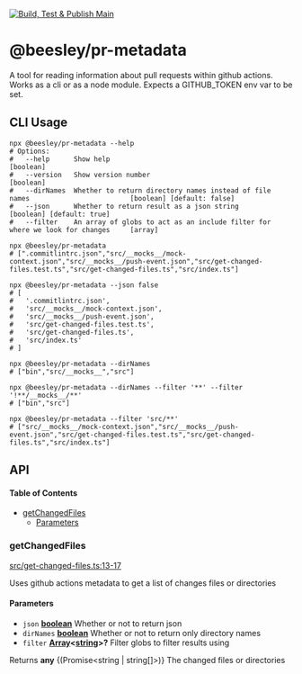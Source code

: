 [![Build, Test & Publish Main](https://github.com/bbeesley/pr-metadata/actions/workflows/build-test-on-push.yml/badge.svg)](https://github.com/bbeesley/pr-metadata/actions/workflows/build-test-on-push.yml)

# @beesley/pr-metadata

A tool for reading information about pull requests within github actions. Works as a cli or as a node module.
Expects a GITHUB_TOKEN env var to be set.

## CLI Usage

```shell
npx @beesley/pr-metadata --help
# Options:
#   --help      Show help                                                                       [boolean]
#   --version   Show version number                                                             [boolean]
#   --dirNames  Whether to return directory names instead of file names                         [boolean] [default: false]
#   --json      Whether to return result as a json string                                       [boolean] [default: true]
#   --filter    An array of globs to act as an include filter for where we look for changes     [array]

npx @beesley/pr-metadata
# [".commitlintrc.json","src/__mocks__/mock-context.json","src/__mocks__/push-event.json","src/get-changed-files.test.ts","src/get-changed-files.ts","src/index.ts"]

npx @beesley/pr-metadata --json false
# [
#   '.commitlintrc.json',
#   'src/__mocks__/mock-context.json',
#   'src/__mocks__/push-event.json',
#   'src/get-changed-files.test.ts',
#   'src/get-changed-files.ts',
#   'src/index.ts'
# ]

npx @beesley/pr-metadata --dirNames
# ["bin","src/__mocks__","src"]

npx @beesley/pr-metadata --dirNames --filter '**' --filter '!**/__mocks__/**'
# ["bin","src"]

npx @beesley/pr-metadata --filter 'src/**'
# ["src/__mocks__/mock-context.json","src/__mocks__/push-event.json","src/get-changed-files.test.ts","src/get-changed-files.ts","src/index.ts"]
```

## API

<!-- Generated by documentation.js. Update this documentation by updating the source code. -->

#### Table of Contents

*   [getChangedFiles](#getchangedfiles)
    *   [Parameters](#parameters)

### getChangedFiles

[src/get-changed-files.ts:13-17](https://github.com/bbeesley/pr-metadata/blob/a38061942c2d5e3f102ce5258cf47ab3248a00c0/src/get-changed-files.ts#L13-L17 "Source code on GitHub")

Uses github actions metadata to get a list of changes files or directories

#### Parameters

*   `json` **[boolean](https://developer.mozilla.org/docs/Web/JavaScript/Reference/Global_Objects/Boolean)** Whether or not to return json
*   `dirNames` **[boolean](https://developer.mozilla.org/docs/Web/JavaScript/Reference/Global_Objects/Boolean)** Whether or not to return only directory names
*   `filter` **[Array](https://developer.mozilla.org/docs/Web/JavaScript/Reference/Global_Objects/Array)<[string](https://developer.mozilla.org/docs/Web/JavaScript/Reference/Global_Objects/String)>?** Filter globs to filter results using

Returns **any** {(Promise\<string | string\[]>)} The changed files or directories
